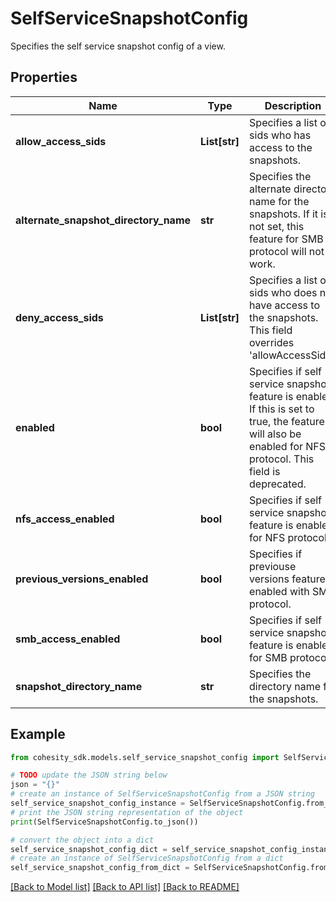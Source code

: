 # SelfServiceSnapshotConfig

Specifies the self service snapshot config of a view.

## Properties

Name | Type | Description | Notes
------------ | ------------- | ------------- | -------------
**allow_access_sids** | **List[str]** | Specifies a list of sids who has access to the snapshots. | [optional] 
**alternate_snapshot_directory_name** | **str** | Specifies the alternate directory name for the snapshots. If it is not set, this feature for SMB protocol will not work. | [optional] 
**deny_access_sids** | **List[str]** | Specifies a list of sids who does not have access to the snapshots. This field overrides &#39;allowAccessSids&#39;. | [optional] 
**enabled** | **bool** | Specifies if self service snapshot feature is enabled. If this is set to true, the feature will also be enabled for NFS protocol. This field is deprecated. | [optional] 
**nfs_access_enabled** | **bool** | Specifies if self service snapshot feature is enabled for NFS protocol. | [optional] 
**previous_versions_enabled** | **bool** | Specifies if previouse versions feature is enabled with SMB protocol. | [optional] 
**smb_access_enabled** | **bool** | Specifies if self service snapshot feature is enabled for SMB protocol. | [optional] 
**snapshot_directory_name** | **str** | Specifies the directory name for the snapshots. | [optional] 

## Example

```python
from cohesity_sdk.models.self_service_snapshot_config import SelfServiceSnapshotConfig

# TODO update the JSON string below
json = "{}"
# create an instance of SelfServiceSnapshotConfig from a JSON string
self_service_snapshot_config_instance = SelfServiceSnapshotConfig.from_json(json)
# print the JSON string representation of the object
print(SelfServiceSnapshotConfig.to_json())

# convert the object into a dict
self_service_snapshot_config_dict = self_service_snapshot_config_instance.to_dict()
# create an instance of SelfServiceSnapshotConfig from a dict
self_service_snapshot_config_from_dict = SelfServiceSnapshotConfig.from_dict(self_service_snapshot_config_dict)
```
[[Back to Model list]](../README.md#documentation-for-models) [[Back to API list]](../README.md#documentation-for-api-endpoints) [[Back to README]](../README.md)


